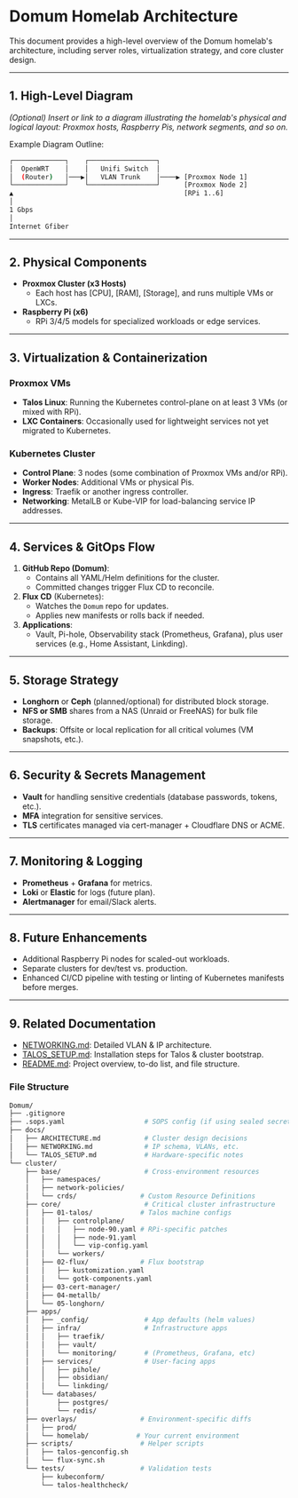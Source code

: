 # Domum Homelab Architecture

This document provides a high-level overview of the Domum homelab's architecture, including server roles, virtualization strategy, and core cluster design.

---

## 1. High-Level Diagram

*(Optional) Insert or link to a diagram illustrating the homelab's physical and logical layout: Proxmox hosts, Raspberry Pis, network segments, and so on.*

Example Diagram Outline:
```bash
┌─────────────┐    ┌─────────────────┐
│  OpenWRT    │    │   Unifi Switch  │
│  (Router)   │───▶│   VLAN Trunk    │────▶ [Proxmox Node 1]
└─────────────┘    └─────────────────┘      [Proxmox Node 2]
▲                                           [RPi 1..6]
│
1 Gbps
│
Internet Gfiber
``` 
---

## 2. Physical Components

- **Proxmox Cluster (x3 Hosts)**  
  - Each host has [CPU], [RAM], [Storage], and runs multiple VMs or LXCs.  
- **Raspberry Pi (x6)**  
  - RPi 3/4/5 models for specialized workloads or edge services.

---

## 3. Virtualization & Containerization

### Proxmox VMs
- **Talos Linux**: Running the Kubernetes control-plane on at least 3 VMs (or mixed with RPi).  
- **LXC Containers**: Occasionally used for lightweight services not yet migrated to Kubernetes.  

### Kubernetes Cluster
- **Control Plane**: 3 nodes (some combination of Proxmox VMs and/or RPi).  
- **Worker Nodes**: Additional VMs or physical Pis.  
- **Ingress**: Traefik or another ingress controller.  
- **Networking**: MetalLB or Kube-VIP for load-balancing service IP addresses.  

---

## 4. Services & GitOps Flow

1. **GitHub Repo (Domum)**:  
   - Contains all YAML/Helm definitions for the cluster.  
   - Committed changes trigger Flux CD to reconcile.
2. **Flux CD** (Kubernetes):  
   - Watches the `Domum` repo for updates.  
   - Applies new manifests or rolls back if needed.
3. **Applications**:
   - Vault, Pi-hole, Observability stack (Prometheus, Grafana), plus user services (e.g., Home Assistant, Linkding).

---

## 5. Storage Strategy

- **Longhorn** or **Ceph** (planned/optional) for distributed block storage.  
- **NFS or SMB** shares from a NAS (Unraid or FreeNAS) for bulk file storage.  
- **Backups**: Offsite or local replication for all critical volumes (VM snapshots, etc.).

---

## 6. Security & Secrets Management

- **Vault** for handling sensitive credentials (database passwords, tokens, etc.).  
- **MFA** integration for sensitive services.  
- **TLS** certificates managed via cert-manager + Cloudflare DNS or ACME.

---

## 7. Monitoring & Logging

- **Prometheus** + **Grafana** for metrics.  
- **Loki** or **Elastic** for logs (future plan).  
- **Alertmanager** for email/Slack alerts.

---

## 8. Future Enhancements

- Additional Raspberry Pi nodes for scaled-out workloads.  
- Separate clusters for dev/test vs. production.  
- Enhanced CI/CD pipeline with testing or linting of Kubernetes manifests before merges.

---

## 9. Related Documentation

- [NETWORKING.md](./NETWORKING.md): Detailed VLAN & IP architecture.  
- [TALOS_SETUP.md](./TALOS_SETUP.md): Installation steps for Talos & cluster bootstrap.  
- [README.md](../README.md): Project overview, to-do list, and file structure.


### File Structure
```bash
Domum/
├── .gitignore
├── .sops.yaml                    # SOPS config (if using sealed secrets)
├── docs/
│   ├── ARCHITECTURE.md           # Cluster design decisions
│   ├── NETWORKING.md             # IP schema, VLANs, etc.
│   └── TALOS_SETUP.md            # Hardware-specific notes
└── cluster/
    ├── base/                     # Cross-environment resources
    │   ├── namespaces/
    │   ├── network-policies/
    │   └── crds/                # Custom Resource Definitions
    ├── core/                     # Critical cluster infrastructure
    │   ├── 01-talos/            # Talos machine configs
    │   │   ├── controlplane/
    │   │   │   ├── node-90.yaml # RPi-specific patches
    │   │   │   ├── node-91.yaml
    │   │   │   └── vip-config.yaml
    │   │   └── workers/
    │   ├── 02-flux/             # Flux bootstrap
    │   │   ├── kustomization.yaml
    │   │   └── gotk-components.yaml
    │   ├── 03-cert-manager/
    │   ├── 04-metallb/
    │   └── 05-longhorn/
    ├── apps/
    │   ├── _config/              # App defaults (helm values)
    │   ├── infra/                # Infrastructure apps
    │   │   ├── traefik/
    │   │   ├── vault/
    │   │   └── monitoring/       # (Prometheus, Grafana, etc)
    │   ├── services/             # User-facing apps
    │   │   ├── pihole/
    │   │   ├── obsidian/
    │   │   └── linkding/
    │   └── databases/
    │       ├── postgres/
    │       └── redis/
    ├── overlays/                # Environment-specific diffs
    │   ├── prod/
    │   └── homelab/            # Your current environment
    ├── scripts/                 # Helper scripts
    │   ├── talos-genconfig.sh
    │   └── flux-sync.sh
    └── tests/                   # Validation tests
        ├── kubeconform/
        └── talos-healthcheck/

```